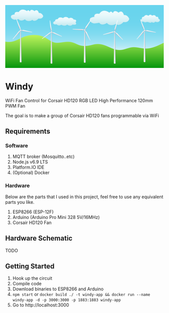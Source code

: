 ![windy](./docs/windy.png)
# Windy

WiFi Fan Control for Corsair HD120 RGB LED High Performance 120mm PWM Fan

The goal is to make a group of Corsair HD120 fans programmable via WiFi

## Requirements

### Software

1. MQTT broker (Mosquitto..etc)
1. Node.js v6.9 LTS
1. Platform.IO IDE
1. (Optional) Docker

### Hardware

Below are the parts that I used in this project, feel free to use any equivalent parts you like.

1. ESP8266 (ESP-12F)
1. Arduino (Arduino Pro Mini 328 5V/16MHz)
1. Corsair HD120 Fan

## Hardware Schematic

TODO

## Getting Started

1. Hook up the circuit
1. Compile code
1. Download binaries to ESP8266 and Arduino
1. `npm start` or `docker build ./ -t windy-app && docker run --name windy-app -d -p 3000:3000 -p 1883:1883 windy-app`
1. Go to http://localhost:3000
